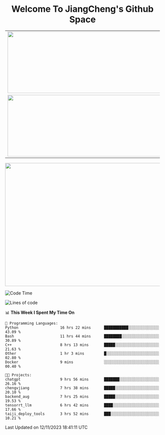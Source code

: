 <h1 align="center">Welcome To JiangCheng's Github Space</h1>

<table align="center" frame="void" rules="none" >
  <tr>
    <td>
      <div align="center"> <img height="200px" width="500px"  src="https://github-readme-stats.vercel.app/api?username=thisjiang&hide_title=true&hide_border=true&layout=compact&show_icons=trueline_height=21&text_color=000&icon_color=000&bg_color=0,ea6161,ffc64d,fffc4d,52fa5a&theme=graywhite" /> </div>
    </td>
    <td>
      <div align="center"> <img height="200px" width="500px" src="https://github-readme-stats.vercel.app/api/top-langs/?username=thisjiang&hide_title=true&hide_border=true&layout=compact&langs_count=6&text_color=000&icon_color=fff&bg_color=0,52fa5a,4dfcff,c64dff&theme=graywhite" /> </div>
    </td>
  </tr>
  <tr>
    <td>
      <div align="center"> <img height="200px" width="500px" src="https://github-readme-streak-stats.herokuapp.com/?user=thisjiang&hide_title=true&hide_border=true&layout=compact&langs_count=6" /> </div>
    </td>
    <td>
      <div align="center"> 
      <a href="https://github.com/" target="_blank"><img style="margin: 10px" src="https://profilinator.rishav.dev/skills-assets/git-scm-icon.svg" alt="Git" height="50" /></a>  
      <a href="https://www.linux.org/" target="_blank"><img style="margin: 10px" src="https://profilinator.rishav.dev/skills-assets/linux-original.svg" alt="Linux" height="50" /></a>  
      <a href="https://www.gnu.org/software/bash/" target="_blank"><img style="margin: 10px" src="https://profilinator.rishav.dev/skills-assets/gnu_bash-icon.svg" alt="Bash" height="50" /></a>  
      </div>
    </td>
  </tr>
</table>

<div align="center"> <img height="400px" width="1000px" src="https://github-readme-activity-graph.cyclic.app/graph?username=thisjiang&theme=react&hide_title=true&hide_border=true&layout=compact&langs_count=6" /> </div></td>

<!--START_SECTION:waka-->
![Code Time](http://img.shields.io/badge/Code%20Time-476%20hrs%209%20mins-blue)

![Lines of code](https://img.shields.io/badge/From%20Hello%20World%20I%27ve%20Written-700.5%20thousand%20lines%20of%20code-blue)

📊 **This Week I Spent My Time On** 

```text
💬 Programming Languages: 
Python                   16 hrs 22 mins      ███████████░░░░░░░░░░░░░░   43.09 % 
Bash                     11 hrs 44 mins      ████████░░░░░░░░░░░░░░░░░   30.89 % 
C++                      8 hrs 13 mins       █████░░░░░░░░░░░░░░░░░░░░   21.63 % 
Other                    1 hr 3 mins         █░░░░░░░░░░░░░░░░░░░░░░░░   02.80 % 
Docker                   9 mins              ░░░░░░░░░░░░░░░░░░░░░░░░░   00.40 % 

🐱‍💻 Projects: 
chatgpt                  9 hrs 56 mins       ███████░░░░░░░░░░░░░░░░░░   26.16 % 
chengvjiang              7 hrs 38 mins       █████░░░░░░░░░░░░░░░░░░░░   20.10 % 
backend_aug              7 hrs 25 mins       █████░░░░░░░░░░░░░░░░░░░░   19.53 % 
tensorrt_llm             6 hrs 42 mins       ████░░░░░░░░░░░░░░░░░░░░░   17.66 % 
taiji_deploy_tools       3 hrs 52 mins       ███░░░░░░░░░░░░░░░░░░░░░░   10.21 % 
```


 Last Updated on 12/11/2023 18:41:11 UTC
<!--END_SECTION:waka-->
